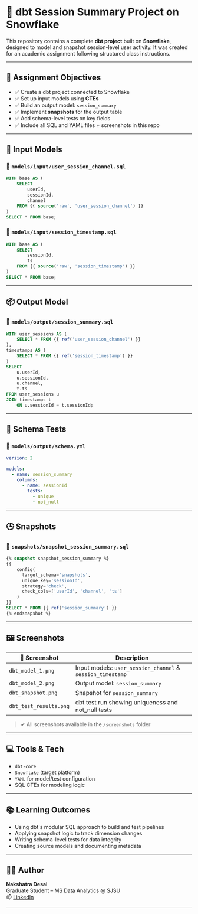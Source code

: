 # 📘 dbt Session Summary Project on Snowflake

This repository contains a complete **dbt project** built on **Snowflake**, designed to model and snapshot session-level user activity. It was created for an academic assignment following structured class instructions.

---

## 🎯 Assignment Objectives

- ✅ Create a dbt project connected to Snowflake  
- ✅ Set up input models using **CTEs**  
- ✅ Build an output model: `session_summary`  
- ✅ Implement **snapshots** for the output table  
- ✅ Add schema-level tests on key fields  
- ✅ Include all SQL and YAML files + screenshots in this repo

---

## 🧩 Input Models

### 📄 `models/input/user_session_channel.sql`

```sql
WITH base AS (
    SELECT 
        userId,
        sessionId,
        channel
    FROM {{ source('raw', 'user_session_channel') }}
)
SELECT * FROM base;
```

### 📄 `models/input/session_timestamp.sql`

```sql
WITH base AS (
    SELECT 
        sessionId,
        ts
    FROM {{ source('raw', 'session_timestamp') }}
)
SELECT * FROM base;
```

---

## 📦 Output Model

### 📄 `models/output/session_summary.sql`

```sql
WITH user_sessions AS (
    SELECT * FROM {{ ref('user_session_channel') }}
),
timestamps AS (
    SELECT * FROM {{ ref('session_timestamp') }}
)
SELECT 
    u.userId,
    u.sessionId,
    u.channel,
    t.ts
FROM user_sessions u
JOIN timestamps t
    ON u.sessionId = t.sessionId;
```

---

## 🧪 Schema Tests

### 📄 `models/output/schema.yml`

```yaml
version: 2

models:
  - name: session_summary
    columns:
      - name: sessionId
        tests:
          - unique
          - not_null
```

---

## 🕒 Snapshots

### 📄 `snapshots/snapshot_session_summary.sql`

```sql
{% snapshot snapshot_session_summary %}
{{
    config(
      target_schema='snapshots',
      unique_key='sessionId',
      strategy='check',
      check_cols=['userId', 'channel', 'ts']
    )
}}
SELECT * FROM {{ ref('session_summary') }}
{% endsnapshot %}
```

---

## 🖼️ Screenshots

| 📌 Screenshot | Description |
|---------------|-------------|
| `dbt_model_1.png` | Input models: `user_session_channel` & `session_timestamp` |
| `dbt_model_2.png` | Output model: `session_summary` |
| `dbt_snapshot.png` | Snapshot for `session_summary` |
| `dbt_test_results.png` | dbt test run showing uniqueness and not_null tests |

> ✔ All screenshots available in the `/screenshots` folder

---

## 💻 Tools & Tech

- `dbt-core`
- `Snowflake` (target platform)
- `YAML` for model/test configuration
- SQL CTEs for modeling logic

---

## 📚 Learning Outcomes

- Using dbt's modular SQL approach to build and test pipelines  
- Applying snapshot logic to track dimension changes  
- Writing schema-level tests for data integrity  
- Creating source models and documenting metadata  

---

## 👨‍💻 Author

**Nakshatra Desai**  
Graduate Student – MS Data Analytics @ SJSU  
📫 [LinkedIn](https://www.linkedin.com/in/nakshatra-desai-547a771b6/)

---
